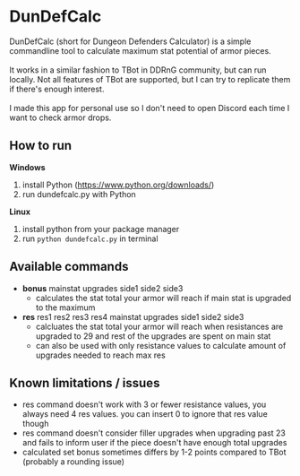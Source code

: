# DunDefCalc

DunDefCalc (short for Dungeon Defenders Calculator) is a simple commandline tool to calculate maximum stat potential of armor pieces.<br><br>
It works in a similar fashion to TBot in DDRnG community, but can run locally. Not all features of TBot are supported, but I can try to replicate them if there's enough interest.<br><br>
I made this app for personal use so I don't need to open Discord each time I want to check armor drops.

## How to run
**Windows**
1. install Python (https://www.python.org/downloads/)
2. run dundefcalc.py with Python

**Linux**
1. install python from your package manager
2. run `python dundefcalc.py` in terminal

## Available commands
- **bonus** mainstat upgrades side1 side2 side3
    - calculates the stat total your armor will reach if main stat is upgraded to the maximum
- **res** res1 res2 res3 res4 mainstat upgrades side1 side2 side3
    - calcluates the stat total your armor will reach when resistances are upgraded to 29 and rest of the upgrades are spent on main stat
    - can also be used with only resistance values to calculate amount of upgrades needed to reach max res

## Known limitations / issues
- res command doesn't work with 3 or fewer resistance values, you always need 4 res values. you can insert 0 to ignore that res value though
- res command doesn't consider filler upgrades when upgrading past 23 and fails to inform user if the piece doesn't have enough total upgrades
- calculated set bonus sometimes differs by 1-2 points compared to TBot (probably a rounding issue)

